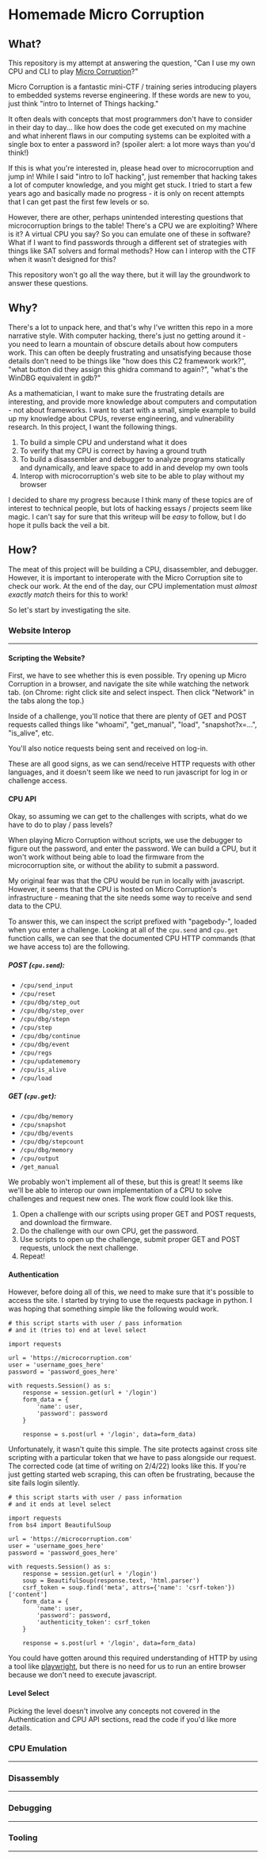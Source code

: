 # Homemade Micro Corruption

## What?

This repository is my attempt at answering the question, "Can I use my own CPU and CLI to play [Micro Corruption](https://microcorruption.com/)?"

Micro Corruption is a fantastic mini-CTF / training series introducing players to embedded systems reverse engineering. If these words are new to you, just think "intro to Internet of Things hacking."

It often deals with concepts that most programmers don't have to consider in their day to day... like how does the code get executed on my machine and what inherent flaws in our computing systems can be exploited with a single box to enter a password in? (spoiler alert: a lot more ways than you'd think!)

If this is what you're interested in, please head over to microcorruption and jump in! While I said "intro to IoT hacking", just remember that hacking takes a lot of computer knowledge, and you might get stuck. I tried to start a few years ago and basically made no progress - it is only on recent attempts that I can get past the first few levels or so.

However, there are other, perhaps unintended interesting questions that microcorruption brings to the table! There's a CPU we are exploiting? Where is it? A virtual CPU you say? So you can emulate one of these in software? What if I want to find passwords through a different set of strategies with things like SAT solvers and formal methods? How can I interop with the CTF when it wasn't designed for this?

This repository won't go all the way there, but it will lay the groundwork to answer these questions.

## Why?

There's a lot to unpack here, and that's why I've written this repo in a more narrative style. With computer hacking, there's just no getting around it - you need to learn a mountain of obscure details about how computers work. This can often be deeply frustrating and unsatisfying because those details don't need to be things like "how does this C2 framework work?", "what button did they assign this ghidra command to again?", "what's the WinDBG equivalent in gdb?"

As a mathematician, I want to make sure the frustrating details are interesting, and provide more knowledge about computers and computation - not about frameworks. I want to start with a small, simple example to build up my knowledge about CPUs, reverse engineering, and vulnerability research. In this project, I want the following things.

1. To build a simple CPU and understand what it does
2. To verify that my CPU is correct by having a ground truth
3. To build a disassembler and debugger to analyze programs statically and dynamically, and leave space to add in and develop my own tools
4. Interop with microcorruption's web site to be able to play without my browser

I decided to share my progress because I think many of these topics are of interest to technical people, but lots of hacking essays / projects seem like magic. I can't say for sure that this writeup will be *easy* to follow, but I do hope it pulls back the veil a bit.

## How?

The meat of this project will be building a CPU, disassembler, and debugger. However, it is important to interoperate with the Micro Corruption site to check our work. At the end of the day, our CPU implementation must *almost exactly match* theirs for this to work!

So let's start by investigating the site.

### Website Interop
---
#### Scripting the Website?
First, we have to see whether this is even possible. Try opening up Micro Corruption in a browser, and navigate the site while watching the network tab. (on Chrome: right click site and select inspect. Then click "Network" in the tabs along the top.)

Inside of a challenge, you'll notice that there are plenty of GET and POST requests called things like "whoami", "get\_manual", "load", "snapshot?x=...", "is\_alive", etc.

You'll also notice requests being sent and received on log-in.

These are all good signs, as we can send/receive HTTP requests with other languages, and it doesn't seem like we need to run javascript for log in or challenge access.

#### CPU API
Okay, so assuming we can get to the challenges with scripts, what do we have to do to play / pass levels?

When playing Micro Corruption without scripts, we use the debugger to figure out the password, and enter the password. We can build a CPU, but it won't work without being able to load the firmware from the microcorruption site, or without the ability to submit a password.

My original fear was that the CPU would be run in locally with javascript. However, it seems that the CPU is hosted on Micro Corruption's infrastructure - meaning that the site needs some way to receive and send data to the CPU.

To answer this, we can inspect the script prefixed with "pagebody-", loaded when you enter a challenge. Looking at all of the `cpu.send` and `cpu.get` function calls, we can see that the documented CPU HTTP commands (that we have access to) are the following.

##### POST (`cpu.send`):
- `/cpu/send_input`
- `/cpu/reset`
- `/cpu/dbg/step_out`
- `/cpu/dbg/step_over`
- `/cpu/dbg/stepn`
- `/cpu/step`
- `/cpu/dbg/continue`
- `/cpu/dbg/event`
- `/cpu/regs`
- `/cpu/updatememory`
- `/cpu/is_alive`
- `/cpu/load`

##### GET (`cpu.get`):
- `/cpu/dbg/memory`
- `/cpu/snapshot`
- `/cpu/dbg/events`
- `/cpu/dbg/stepcount`
- `/cpu/dbg/memory`
- `/cpu/output`
- `/get_manual`

We probably won't implement all of these, but this is great! It seems like we'll be able to interop our own implementation of a CPU to solve challenges and request new ones. The work flow could look like this.

1. Open a challenge with our scripts using proper GET and POST requests, and download the firmware.
2. Do the challenge with our own CPU, get the password.
3. Use scripts to open up the challenge, submit proper GET and POST requests, unlock the next challenge.
4. Repeat!


#### Authentication
However, before doing all of this, we need to make sure that it's possible to access the site. I started by trying to use the requests package in python. I was hoping that something simple like the following would work.

```
# this script starts with user / pass information
# and it (tries to) end at level select

import requests

url = 'https://microcorruption.com'
user = 'username_goes_here'
password = 'password_goes_here'

with requests.Session() as s:
	response = session.get(url + '/login')
	form_data = {
	    'name': user,
	    'password': password
	}
	
	response = s.post(url + '/login', data=form_data)
```

Unfortunately, it wasn't quite this simple. The site protects against cross site scripting with a particular token that we have to pass alongside our request. The corrected code (at time of writing on 2/4/22) looks like this. If you're just getting started web scraping, this can often be frustrating, because the site fails login silently.

```
# this script starts with user / pass information
# and it ends at level select

import requests
from bs4 import BeautifulSoup

url = 'https://microcorruption.com'
user = 'username_goes_here'
password = 'password_goes_here'

with requests.Session() as s:
	response = session.get(url + '/login')
	soup = BeautifulSoup(response.text, 'html.parser')
	csrf_token = soup.find('meta', attrs={'name': 'csrf-token'})['content']
	form_data = {
	    'name': user,
	    'password': password,
	    'authenticity_token': csrf_token
	}
	
	response = s.post(url + '/login', data=form_data)
```

You could have gotten around this required understanding of HTTP by using a tool like [playwright](https://playwright.dev/python/), but there is no need for us to run an entire browser because we don't need to execute javascript.

#### Level Select
Picking the level doesn't involve any concepts not covered in the Authentication and CPU API sections, read the code if you'd like more details.

### CPU Emulation
---

### Disassembly
---

### Debugging
---

### Tooling
---
